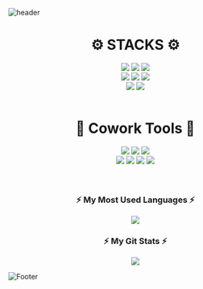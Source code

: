 ![header](https://capsule-render.vercel.app/api?type=waving&color=309D76&height=130)

<div align=center><h1>⚙️ STACKS ⚙️</h1></div>
<div align=center> 
  <img src="https://img.shields.io/badge/css-1572B6?style=flat-square&logo=appveyor&logo=css3&logoColor=white">
  <img src="https://img.shields.io/badge/html5-E34F26?style=flat-square&logo=appveyor&logo=html5&logoColor=white">
  <img src="https://img.shields.io/badge/javascript-F7DF1E?style=flat-square&logo=appveyor&logo=javascript&logoColor=black"></br>
  
  <img src="https://img.shields.io/badge/node.js-339933?style=flat-square&logo=appveyor&logo=Node.js&logoColor=white">
  <img src="https://img.shields.io/badge/mysql-4479A1?style=flat-square&logo=appveyor&logo=mysql&logoColor=white">
  <img src="https://img.shields.io/badge/mongoDB-47A248?style=flat-square&logo=appveyor&logo=MongoDB&logoColor=white"></br>
  
  <img src="https://img.shields.io/badge/express-000000?style=flat-square&logo=appveyor&logo=express&logoColor=white">
  <img src="https://img.shields.io/badge/amazonaws-232F3E?style=flat-square&logo=appveyor&logo=amazonaws&logoColor=white">
</div>
</br>

<div align=center><h1>🔧 Cowork Tools 🔧</h1></div>
<div align=center> 
 <img src="https://img.shields.io/badge/github-181717?style=flat-square&logo=appveyor&logo=github&logoColor=white">
 <img src="https://img.shields.io/badge/git-F05032?style=flat-square&logo=appveyor&logo=git&logoColor=white">
 <img src="https://img.shields.io/badge/slack-4A154B?style=flat-square&logo=appveyor&logo=slack&logoColor=white">
</br>
 
 <img src="https://img.shields.io/badge/Postman-FF6C37?style=flat-square&logo=appveyor&logo=Postman&logoColor=white">
 <img src="https://img.shields.io/badge/Notion-000000?style=flat-square&logo=appveyor&logo=Notion&logoColor=white">
 <img src="https://img.shields.io/badge/discord-5865F2?style=flat-square&logo=appveyor&logo=discord&logoColor=white">
 <img src="https://img.shields.io/badge/Figma-F24E1E?style=flat-square&logo=appveyor&logo=Figma&logoColor=white">

</div>
</br>
</br>

<h3 align="center">⚡ My Most Used Languages ⚡</h3>
<p align="center">
  <a href="https://github.com/JAEINz">
    <img align="center" src="https://github-readme-stats.vercel.app/api/top-langs/?username=JAEINz&layout=compact&show_icons=ture&show_owner=ture&hide_title=ture&theme=nord" />
  </a>
  </br>
</p>
<h3 align="center">⚡ My Git Stats ⚡</h3>
<p align="center">
  <a href="https://github.com/JAEINz">
    <img align="center" src="https://github-readme-stats.vercel.app/api?username=JAEINz&hide_title=$ture&show_icons=ture&include_all_commits=ture&theme=nord" />
  </a>
</p>


![Footer](https://capsule-render.vercel.app/api?type=waving&color=309D76&height=130&section=footer)
